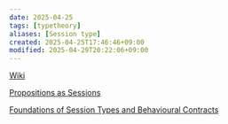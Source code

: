 ```yaml
---
date: 2025-04-25
tags: [typetheory]
aliases: [Session type]
created: 2025-04-25T17:46:46+09:00
modified: 2025-04-29T20:22:06+09:00
---
```


[Wiki](https://en.wikipedia.org/wiki/Session_type)


[Propositions as Sessions](https://homepages.inf.ed.ac.uk/wadler/papers/propositions-as-sessions/propositions-as-sessions.pdf)

[Foundations of Session Types and Behavioural Contracts](https://dl.acm.org/doi/10.1145/2873052)

